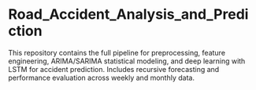 # Road_Accident_Analysis_and_Prediction
This repository contains the full pipeline for preprocessing, feature engineering, ARIMA/SARIMA statistical modeling, and deep learning with LSTM for accident prediction. Includes recursive forecasting and performance evaluation across weekly and monthly data.
